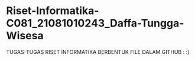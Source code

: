 # Riset-Informatika-C081_21081010243_Daffa-Tungga-Wisesa

TUGAS-TUGAS RISET INFORMATIKA BERBENTUK FILE DALAM GITHUB : 
:)
